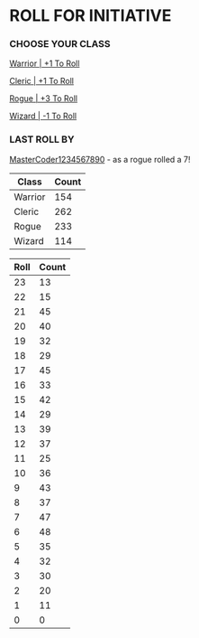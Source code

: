# ROLL FOR INITIATIVE
### CHOOSE YOUR CLASS

[Warrior | +1 To Roll](https://github.com/benjaminsampica/benjaminsampica/issues/new?title=roll%7Cwarrior&body=Just+click+%27Submit+new+issue%27.)

[Cleric | +1 To Roll](https://github.com/benjaminsampica/benjaminsampica/issues/new?title=roll%7Ccleric&body=Just+click+%27Submit+new+issue%27.)

[Rogue | +3 To Roll](https://github.com/benjaminsampica/benjaminsampica/issues/new?title=roll%7Crogue&body=Just+click+%27Submit+new+issue%27.)

[Wizard | -1 To Roll](https://github.com/benjaminsampica/benjaminsampica/issues/new?title=roll%7Cwizard&body=Just+click+%27Submit+new+issue%27.)
### LAST ROLL BY
[MasterCoder1234567890](https://www.github.com/MasterCoder1234567890) - as a rogue rolled a 7!

|Class|Count|
|-|-|
|Warrior|154|
|Cleric|262|
|Rogue|233|
|Wizard|114|

|Roll|Count|
|-|-|
|23|13
|22|15
|21|45
|20|40
|19|32
|18|29
|17|45
|16|33
|15|42
|14|29
|13|39
|12|37
|11|25
|10|36
|9|43
|8|37
|7|47
|6|48
|5|35
|4|32
|3|30
|2|20
|1|11
|0|0
